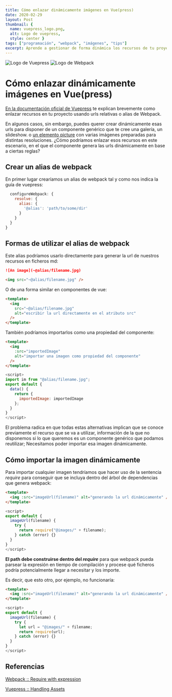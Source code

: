 ```yaml
---
title: Cómo enlazar dinámicamente imágenes en Vue(press)
date: 2020-02-29
layout: Post
thumbnail: {
  name: vuepress_logo.png, 
  alt: Logo de vuepress, 
  style: center }
tags: ["programación", "webpack", "imágenes", "tips"]
excerpt: Aprende a gestionar de forma dinámica los recursos de tu proyecto vuepress usando webpack.
---
```


<div class="flex justify-center flex-grow-0 flex-wrap">
  <img class="h-64" src="~@images/vuepress_logo.png" alt="Logo de Vuepress"/>
  <img class="h-64" src="~@images/webpack_logo.svg" alt="Logo de Webpack"/>
</div>

# Cómo enlazar dinámicamente imágenes en Vue(press)

[En la documentación oficial de Vuepress](https://v1.vuepress.vuejs.org/guide/assets.html) te explican brevemente como enlazar recursos en tu proyecto usando urls relativas o alias de Webpack.

En algunos casos, sin embargo, puedes querer crear dinámicamente esas urls para disponer de un componente genérico que te cree una galería, un slideshow. o [un elemento picture](https://github.com/anabel/website/blob/master/docs/.vuepress/components/Photo.vue) con varias imágenes preparadas para distintas resoluciones. ¿Cómo podríamos enlazar esos recursos en este escenario, en el que el componente genera las urls dinámicamente en base a ciertas reglas?

<h2>Crear un alias de webpack</h2>

En primer lugar crearíamos un alias de webpack tal y como nos indica la guía de vuepress:

```js module.exports = {
  configureWebpack: {
    resolve: {
      alias: {
        '@alias': 'path/to/some/dir'
      }
    }
  }
}
```

## Formas de utilizar el alias de webpack

Este alias podríamos usarlo directamente para generar la url de nuestros recursos en ficheros md:

```md
![An image](~@alias/filename.jpg)
```

```html
<img src="~@alias/filename.jpg" />
```

O de una forma similar en componentes de vue:

```html
<template>
  <img
    src="~@alias/filename.jpg"
    alt="escribir la url directamente en el atributo src"
  />
</template>
```

También podríamos importarlos como una propiedad del componente:

```html
<template>
  <img
    :src="importedImage"
    alt="importar una imagen como propiedad del componente"
  />
</template>
```

```js
<script>
import im from "@alias/filename.jpg";
export default {
  data() {
    return {
      importedImage: importedImage
    };
  }
}
</script>
```

El problema radica en que todas estas alternativas implican que se conoce previamente el recurso que se va a utilizar, información de la que no disponemos si lo que queremos es un componente genérico que podamos reutilizar; Necesitamos poder importar esa imagen dinámicamente.

## Cómo importar la imagen dinámicamente

Para importar cualquier imagen tendríamos que hacer uso de la sentencia _require_ para conseguir que se incluya dentro del árbol de dependencias que genera webpack:

```html
<template>
  <img :src="imageUrl(filename)" alt="generando la url dinámicamente" />
</template>
```

```js
<script>
export default {
  imageUrl(filename) {
    try {
      return require("@images/" + filename);
    } catch (error) {}
  }
}
</script>
```

**El path debe construirse dentro del _require_** para que webpack pueda parsear la expresión en tiempo de compilación y procese qué ficheros podría potencialmente llegar a necesitar y los importe.

Es decir, que esto otro, por ejemplo, no funcionaría:

```html
<template>
  <img :src="imageUrl(filename)" alt="generando la url dinámicamente" />
</template>
```

```js
<script>
export default {
  imageUrl(filename) {
    try {
      let url = "@images/" + filename;
      return require(url);
    } catch (error) {}
  }
}
</script>
```

## Referencias

[Webpack :: Require with expression](https://webpack.js.org/guides/dependency-management/#require-with-expression)

[Vuepress :: Handling Assets](https://v1.vuepress.vuejs.org/guide/assets.html)
